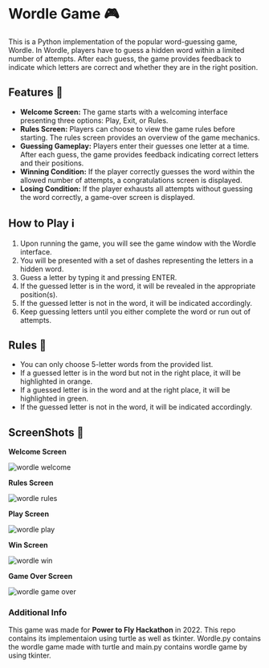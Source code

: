 # Wordle Game 🎮

This is a Python implementation of the popular word-guessing game, Wordle. In Wordle, players have to guess a hidden word within a limited number of attempts. After each guess, the game provides feedback to indicate which letters are correct and whether they are in the right position.

## Features 🌟

- **Welcome Screen:** The game starts with a welcoming interface presenting three options: Play, Exit, or Rules.
- **Rules Screen:** Players can choose to view the game rules before starting. The rules screen provides an overview of the game mechanics.
- **Guessing Gameplay:** Players enter their guesses one letter at a time. After each guess, the game provides feedback indicating correct letters and their positions.
- **Winning Condition:** If the player correctly guesses the word within the allowed number of attempts, a congratulations screen is displayed.
- **Losing Condition:** If the player exhausts all attempts without guessing the word correctly, a game-over screen is displayed.

## How to Play ℹ️
1. Upon running the game, you will see the game window with the Wordle interface.
2. You will be presented with a set of dashes representing the letters in a hidden word.
3. Guess a letter by typing it and pressing ENTER.
4. If the guessed letter is in the word, it will be revealed in the appropriate position(s).
5. If the guessed letter is not in the word, it will be indicated accordingly.
6. Keep guessing letters until you either complete the word or run out of attempts.

## Rules 📝
- You can only choose 5-letter words from the provided list.
- If a guessed letter is in the word but not in the right place, it will be highlighted in orange.
- If a guessed letter is in the word and at the right place, it will be highlighted in green.
- If the guessed letter is not in the word, it will be indicated accordingly.

## ScreenShots 📸
**Welcome Screen**

![wordle welcome](https://github.com/Sana-Maryam90/Wordle/assets/99211506/8a0b30f6-c086-4ada-9bbe-d2692cfbe699)

**Rules Screen**

![wordle rules](https://github.com/Sana-Maryam90/Wordle/assets/99211506/5b30c2ea-abce-4975-bc0c-85139a3524f1)

**Play Screen**

![wordle play](https://github.com/Sana-Maryam90/Wordle/assets/99211506/7823ee94-2cf1-437f-95cf-decaf0a55b2e)

**Win Screen**

![wordle win](https://github.com/Sana-Maryam90/Wordle/assets/99211506/e5c075fc-a48f-461d-801d-2f00eecc1e43)

**Game Over Screen**

![wordle game over](https://github.com/Sana-Maryam90/Wordle/assets/99211506/3e40e0fb-b798-45b4-b202-715527b9188d)

### Additional Info
This game was made for **Power to Fly Hackathon** in 2022. This repo contains its implementaion using turtle as well as tkinter. Wordle.py contains the wordle game made with turtle and main.py contains wordle game by using tkinter.

